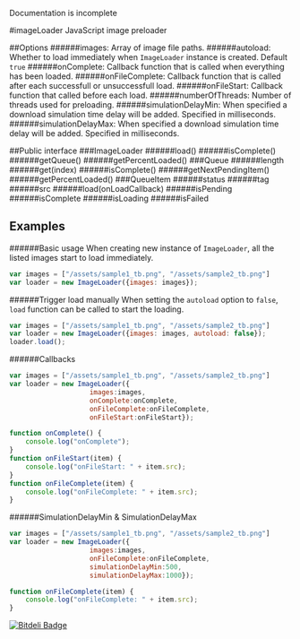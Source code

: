 Documentation is incomplete

#imageLoader
JavaScript image preloader

##Options
######images:
Array of image file paths.
######autoload:
Whether to load immediately when `ImageLoader` instance is created.
Default `true`
######onComplete:
Callback function that is called when everything has been loaded.
######onFileComplete:
Callback function that is called after each successfull or unsuccessfull load.
######onFileStart:
Callback function that called before each load.
######numberOfThreads:
Number of threads used for preloading.
######simulationDelayMin:
When specified a download simulation time delay will be added. Specified in milliseconds.
######simulationDelayMax:
When specified a download simulation time delay will be added. Specified in milliseconds.

##Public interface
###ImageLoader
######load()
######isComplete()
######getQueue()
######getPercentLoaded()
###Queue
######length
######get(index)
######isComplete()
######getNextPendingItem()
######getPercentLoaded()
###QueueItem
######status
######tag
######src
######load(onLoadCallback)
######isPending
######isComplete
######isLoading
######isFailed

## Examples
######Basic usage
When creating new instance of `ImageLoader`, all the listed images start to load immediately.
```js
var images = ["/assets/sample1_tb.png", "/assets/sample2_tb.png"]
var loader = new ImageLoader({images: images});
```

######Trigger load manually
When setting the `autoload` option to `false`, `load` function can be called to start the loading.
```js
var images = ["/assets/sample1_tb.png", "/assets/sample2_tb.png"]
var loader = new ImageLoader({images: images, autoload: false});
loader.load();
```

######Callbacks
```js
var images = ["/assets/sample1_tb.png", "/assets/sample2_tb.png"]
var loader = new ImageLoader({
                    images:images,
                    onComplete:onComplete,
                    onFileComplete:onFileComplete,
                    onFileStart:onFileStart});

function onComplete() {
    console.log("onComplete");
}
function onFileStart(item) {
    console.log("onFileStart: " + item.src);
}
function onFileComplete(item) {
    console.log("onFileComplete: " + item.src);
}
```

######SimulationDelayMin & SimulationDelayMax
```js
var images = ["/assets/sample1_tb.png", "/assets/sample2_tb.png"]
var loader = new ImageLoader({
                    images:images,
                    onFileComplete:onFileComplete,
                    simulationDelayMin:500,
                    simulationDelayMax:1000});

function onFileComplete(item) {
    console.log("onFileComplete: " + item.src);
}
```


[![Bitdeli Badge](https://d2weczhvl823v0.cloudfront.net/jakoivis/imageloader/trend.png)](https://bitdeli.com/free "Bitdeli Badge")
